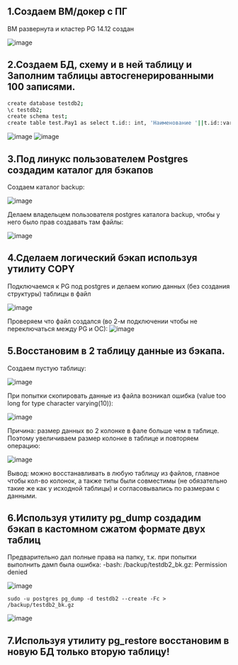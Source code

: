 ## 1.Создаем ВМ/докер c ПГ
ВМ развернута и кластер PG 14.12 создан

![image](https://github.com/user-attachments/assets/419eb487-3ab0-4af5-884b-3c3ba4cd9457)

## 2.Создаем БД, схему и в ней таблицу и Заполним таблицы автосгенерированными 100 записями.
```bash
create database testdb2;
\c testdb2;
create schema test;
create table test.Pay1 as select t.id:: int, 'Наименование '||t.id::varchar(100) from (select generate_series(1,100,1) as id) t;
```

![image](https://github.com/user-attachments/assets/f4e7cb89-bc09-4ee6-ba5f-4e726ed6c5df)
![image](https://github.com/user-attachments/assets/d823e312-6673-4023-9952-51d11b02da2d)

## 3.Под линукс пользователем Postgres создадим каталог для бэкапов

Создаем каталог backup:

![image](https://github.com/user-attachments/assets/3b43ca9a-3d10-4612-87bf-f6b860c9cd4a)

Делаем владельцем пользователя postgres каталога backup, чтобы у него было прав создавать там файлы:

![image](https://github.com/user-attachments/assets/ba8ea941-a96c-4c37-ad82-210738920727)

## 4.Сделаем логический бэкап используя утилиту COPY
Подключаемся к PG под postgres и делаем копию данных (без создания структуры) таблицы в файл

![image](https://github.com/user-attachments/assets/3486c2c8-287c-43c9-aad2-b9187f3eeead)

Проверяем что файл создался (во 2-м подключении чтобы не переключаться между PG и ОС):
![image](https://github.com/user-attachments/assets/c8fa661c-bb56-4343-b4d3-34caec5ca6d6)


## 5.Восстановим в 2 таблицу данные из бэкапа.
Создаем пустую таблицу:

![image](https://github.com/user-attachments/assets/eeaa1473-60ab-4c0b-856b-96ffe558e92d)

При попытки скопировать данные из файла возникал ошибка (value too long for type character varying(10)):

![image](https://github.com/user-attachments/assets/b1d128ee-ddba-4f44-981d-20065e15bc43)

Причина: размер данных во 2 колонке в фале больше чем в таблице. Поэтому увеличиваем размер колонке в таблице и повторяем операцию:

![image](https://github.com/user-attachments/assets/c24ed5c1-38fd-4470-b984-4b4b79690521)

Вывод: можно восстанавливать в любую таблицу из файлов, главное чтобы кол-во колонок, а также типы были совместимы (не обязательно такие же как у исходной таблицы) и согласовывались по размерам с данными. 

## 6.Используя утилиту pg_dump создадим бэкап в кастомном сжатом формате двух таблиц
Предварительно дал полные права на папку, т.к. при попытки выполнить дамп была ошибка: -bash: /backup/testdb2_bk.gz: Permission denied

![image](https://github.com/user-attachments/assets/2f41cf6e-70bf-433c-9a0c-277b99d47d18)

```bach
sudo -u postgres pg_dump -d testdb2 --create -Fc > /backup/testdb2_bk.gz
```
![image](https://github.com/user-attachments/assets/b8f55250-c452-471b-a5b2-59a292804c7d)


## 7.Используя утилиту pg_restore восстановим в новую БД только вторую таблицу!


